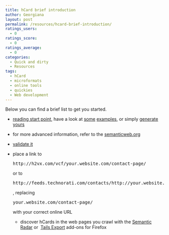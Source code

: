 ```yaml
---
title: hCard brief introduction
author: Georgiana
layout: post
permalink: /resources/hcard-brief-introduction/
ratings_users:
  - 0
ratings_score:
  - 0
ratings_average:
  - 0
categories:
  - Quick and dirty
  - Resources
tags:
  - hCard
  - microformats
  - online tools
  - quickies
  - Web development
---
```

Below you can find a brief list to get you started.

  * [reading start point][1], have a look at [some][2] [examples][3], or simply [generate yours][4]
  * for more advanced information, refer to the [semanticweb.org][5]
  * [validate it][6]
  * place a link to 
    <pre>http://h2vx.com/vcf/your.website.com/contact-page/</pre>
    
    or to
    
    <pre>http://feeds.technorati.com/contacts/http://your.website.com/contact-page/</pre>
    
    , replacing
    
    <pre>your.website.com/contact-page/</pre>
    
    with your correct online URL</li> 
    
      * discover hCards in the web pages you crawl with the [Semantic Radar][7] or  [Tails Export][8] add-ons for Firefox</ul>

 [1]: http://microformats.org/wiki/hcard "hCard starting point on microformats.org"
 [2]: http://microformats.org/wiki/hcard-examples "hCard examples on microformats.org"
 [3]: http://microformats.org/wiki/hcard-examples-in-wild "real-life usage of hCards"
 [4]: http://microformats.org/code/hcard/creator "hCard creator on microformats.org"
 [5]: http://semanticweb.org/wiki/HCard
 [6]: http://hcard.geekhood.net/ "hCard validator"
 [7]: https://addons.mozilla.org/en-US/firefox/addon/3886/
 [8]: https://addons.mozilla.org/en-US/firefox/addon/2240/